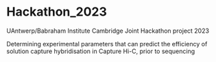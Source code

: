 # Hackathon_2023
UAntwerp/Babraham Institute Cambridge Joint Hackathon project 2023

Determining experimental parameters that can predict the efficiency of solution capture hybridisation in Capture Hi-C, prior to sequencing

